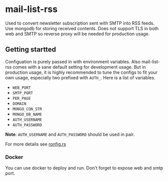 # mail-list-rss

Used to convert newsletter subscription sent with SMTP into RSS feeds. Use mongodb for storing received contents.
Does not support TLS in both web and SMTP so reverse proxy will be needed for production usage.

## Getting startted 

Configuation is purely passed in with environment variables.
Also mail-list-rss comes with a sane default setting for development usage. But in production usage, it is highly recommended to tune the configs 
to fit your own usage, especially two prefixed with `AUTH_`.  Here is a list of variables. 

- `WEB_PORT`
- `SMTP_PORT`
- `PER_PAGE`
- `DOMAIN`
- `MONGO_CON_STR`
- `MONGO_DB_NAME`
- `AUTH_USERNAME`
- `AUTH_PASSWORD`

**Note**: `AUTH_USERNAME` and `AUTH_PASSWORD` should be used in pair.

For more details see [ronfig.rs](./blob/master/src/config.rs)

### Docker

You can use docker to deploy and run. Don't forget to expose web and smtp port.
